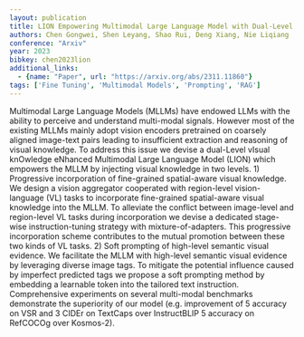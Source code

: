 ```yaml
---
layout: publication
title: LION Empowering Multimodal Large Language Model with Dual-Level Visual Knowledge
authors: Chen Gongwei, Shen Leyang, Shao Rui, Deng Xiang, Nie Liqiang
conference: "Arxiv"
year: 2023
bibkey: chen2023lion
additional_links:
  - {name: "Paper", url: "https://arxiv.org/abs/2311.11860"}
tags: ['Fine Tuning', 'Multimodal Models', 'Prompting', 'RAG']
---
```

Multimodal Large Language Models (MLLMs) have endowed LLMs with the ability to perceive and understand multi-modal signals. However most of the existing MLLMs mainly adopt vision encoders pretrained on coarsely aligned image-text pairs leading to insufficient extraction and reasoning of visual knowledge. To address this issue we devise a dual-Level vIsual knOwledge eNhanced Multimodal Large Language Model (LION) which empowers the MLLM by injecting visual knowledge in two levels. 1) Progressive incorporation of fine-grained spatial-aware visual knowledge. We design a vision aggregator cooperated with region-level vision-language (VL) tasks to incorporate fine-grained spatial-aware visual knowledge into the MLLM. To alleviate the conflict between image-level and region-level VL tasks during incorporation we devise a dedicated stage-wise instruction-tuning strategy with mixture-of-adapters. This progressive incorporation scheme contributes to the mutual promotion between these two kinds of VL tasks. 2) Soft prompting of high-level semantic visual evidence. We facilitate the MLLM with high-level semantic visual evidence by leveraging diverse image tags. To mitigate the potential influence caused by imperfect predicted tags we propose a soft prompting method by embedding a learnable token into the tailored text instruction. Comprehensive experiments on several multi-modal benchmarks demonstrate the superiority of our model (e.g. improvement of 5 accuracy on VSR and 3 CIDEr on TextCaps over InstructBLIP 5 accuracy on RefCOCOg over Kosmos-2).
